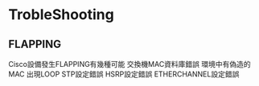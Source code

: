 # TrobleShooting #

## FLAPPING ##
Cisco設備發生FLAPPING有幾種可能
交換機MAC資料庫錯誤
環境中有偽造的MAC
出現LOOP
STP設定錯誤
HSRP設定錯誤
ETHERCHANNEL設定錯誤
